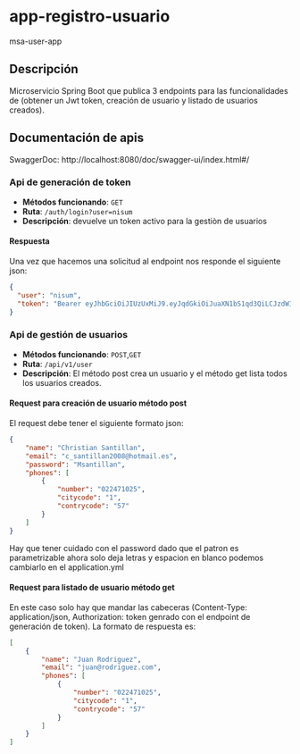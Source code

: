 #  app-registro-usuario

msa-user-app



## Descripción

Microservicio Spring Boot que publica 3 endpoints para las funcionalidades de (obtener un Jwt token, creación de usuario y listado de usuarios creados).

## Documentación de apis
SwaggerDoc: http://localhost:8080/doc/swagger-ui/index.html#/

### Api de generación de token

- **Métodos funcionando**: `GET`
- **Ruta**: `/auth/login?user=nisum`
- **Descripción**: devuelve un token activo para la gestiòn de usuarios

#### Respuesta

Una vez que hacemos una solicitud al endpoint nos responde el siguiente json:

```json
{
  "user": "nisum",
  "token": "Bearer eyJhbGciOiJIUzUxMiJ9.eyJqdGkiOiJuaXN1bS1qd3QiLCJzdWIiOiJuaXN1bSIsImF1dGhvcml0aWVzIjpbIkFETV9VU0VSIl0sImlhdCI6MTcyNzQ1OTM3MSwiZXhwIjoxNzI3NDYyOTcxfQ.PmPzUZuBYQAHIsKf5r-L8uTb5StZrPJxv3gTwdbTOPyXIhgP2i_s05lVqCiPzrAGCtPo8pxqXM8LiEkbcrt4fA"
}

```

### Api de gestión de usuarios

- **Métodos funcionando**: `POST`,`GET`
- **Ruta**: `/api/v1/user`
- **Descripción**: El método post crea un usuario y el método get lista todos los usuarios creados.

#### Request para creación de usuario método post

El request debe tener el siguiente formato json:

```json
{
    "name": "Christian Santillan",
    "email": "c_santillan2008@hotmail.es",
    "password": "Msantillan",
    "phones": [
        {
            "number": "022471025",
            "citycode": "1",
            "contrycode": "57"
        }
    ]
}
```
Hay que tener cuidado con el password dado que el patron es parametrizable ahora solo deja letras y espacion en blanco podemos cambiarlo en el application.yml


#### Request para listado de usuario método get
En este caso solo hay que mandar las cabeceras (Content-Type: application/json, Authorization: token genrado con el endpoint de generación de token). La formato de respuesta es:

```json
[
    {
        "name": "Juan Rodriguez",
        "email": "juan@rodriguez.com",
        "phones": [
            {
                "number": "022471025",
                "citycode": "1",
                "contrycode": "57"
            }
        ]
    }
]
```

